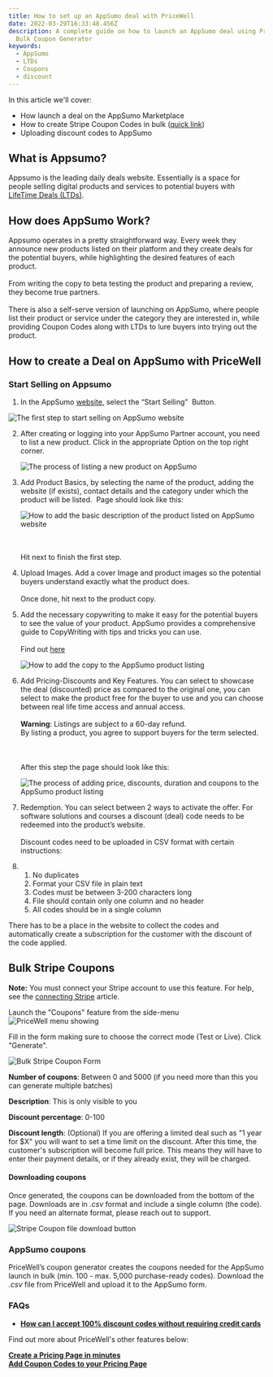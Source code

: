 ```yaml
---
title: How to set up an AppSumo deal with PriceWell
date: 2022-03-29T16:33:48.456Z
description: A complete guide on how to launch an AppSumo deal using PriceWell's
  Bulk Coupon Generator
keywords:
  - AppSumo
  - LTDs
  - Coupons
  - discount
---
```

<!--StartFragment-->

In this article we'll cover:
- How launch a deal on the AppSumo Marketplace
- How to create Stripe Coupon Codes in bulk ([quick link](#bulk-stripe-coupons))
- Uploading discount codes to AppSumo

## What is Appsumo?

Appsumo is the leading daily deals website. Essentially is a space for people selling digital products and services to potential buyers with [LifeTime Deals (LTDs)](https://help.appsumo.com/article/34-what-is-a-lifetime-deal).

## How does AppSumo Work?

Appsumo operates in a pretty straightforward way. Every week they announce new products listed on their platform and they create deals for the potential buyers, while highlighting the desired features of each product.\
\
From writing the copy to beta testing the product and preparing a review, they become true partners.\
\
There is also a self-serve version of launching on AppSumo, where people list their product or service under the category they are interested in, while providing Coupon Codes along with LTDs to lure buyers into trying out the product.

## How to create a Deal on AppSumo with PriceWell

### Start Selling on Appsumo

1. In the AppSumo [website](https://sell.appsumo.com/), select the “Start Selling”  Button. 

![The first step to start selling on AppSumo website](https://lh4.googleusercontent.com/NZ1AFwpHSv-yNh2umJSR2M7psT1c5DOP45b3vhBjaT8qvX0MmjSJ-1E4X-tIpbIsQuCPTo3SXIM5Piziw4F0xw6ssfarBPTaJSOSzXAbnTqGVJGshBmDVXxjPQHPFcEECVBebl73 "AppSumo Landing Page")

2. After creating or logging into your AppSumo Partner account, you need to list a new product. Click in the appropriate Option on the top right corner.

   ![The process of listing a new product on AppSumo ](/img/appsumo-list-new-product.png "How to List a new product on AppSumo")
3. Add Product Basics, by selecting the name of the product, adding the website (if exists), contact details and the category under which the product will be listed.  Page should look like this:

   ![How to add the basic description of the product listed on AppSumo website](/img/appsumo-product-basics.png "AppSumo Product Basics")

   \
   \
   Hit next to finish the first step.
4. Upload Images. Add a cover Image and product images so the potential buyers understand exactly what the product does.\
   \
   Once done, hit next to the product copy.
5. Add the necessary copywriting to make it easy for the potential buyers to see the value of your product. AppSumo provides a comprehensive guide to CopyWriting with tips and tricks you can use.\
   \
   Find out [here](https://docs.google.com/document/d/1fkn9heEy57kaYohwZDtc_8Qozr99TWxznWthOI_XIUU/edit)

   ![How to add the copy to the AppSumo product listing](/img/appsumo-product-copy.png "AppSumo Copy Listing")
6. Add Pricing-Discounts and Key Features. You can select to showcase the deal (discounted) price as compared to the original one, you can select to make the product free for the buyer to use and you can choose between real life time access and annual access.\
   \
   **Warning**: Listings are subject to a 60-day refund. \
   By listing a product, you agree to support buyers for the term selected.\
   \
   \
   \
   After this step the page should look like this:

   ![The process of adding price, discounts, duration and coupons to the AppSumo product listing](/img/appsumo-pricing.png "Finalizing the AppSumo listing")
7. Redemption. You can select between 2 ways to activate the offer. For software solutions and courses a discount (deal) code needs to be redeemed into the product’s website.\
   \
   Discount codes need to be uploaded in CSV format with certain instructions: 
8. 1. No duplicates
   2. Format your CSV file in plain text
   3. Codes must be between 3-200 characters long
   4. File should contain only one column and no header
   5. All codes should be in a single column

There has to be a place in the website to collect the codes and automatically create a subscription for the customer with the discount of the code applied.

## Bulk Stripe Coupons

**Note:** You must connect your Stripe account to use this feature. 
For help, see the [connecting Stripe](/getting-started/connecting-a-stripe-account/) article.

Launch the "Coupons" feature from the side-menu
![PriceWell menu showing ](/img/coupons_menu.png)

Fill in the form making sure to choose the correct mode (Test or Live). Click "Generate".

![Bulk Stripe Coupon Form](/img/coupons_form.png)


**Number of coupons**: Between 0 and 5000 (if you need more than this you can generate multiple batches)

**Description**: This is only visible to you

**Discount percentage**: 0-100

**Discount length**: (Optional) If you are offering a limited deal such as "1 year for $X" you will want to set a time limit on the discount. After this time, the customer's subscription will become full price. This means they will have to enter their payment details, or if they already exist, they will be charged.

#### Downloading coupons

Once generated, the coupons can be downloaded from the bottom of the page. Downloads are in *.csv* format and include a single column (the code). If you need an alternate format, please reach out to support.

![Stripe Coupon file download button](/img/coupons_download.png)

### AppSumo coupons

PriceWell’s coupon generator creates the coupons needed for the AppSumo launch in bulk (min. 100 - max. 5,000 purchase-ready codes). Download the *.csv* file from PriceWell and upload it to the AppSumo form.

### FAQs

- **[How can I accept 100% discount codes without requiring credit cards](/faq/stripe-checkout-100-discount/)**

Find out more about PriceWell's other features below:

<!--StartFragment-->

**[Create a Pricing Page in minutes](https://help.pricewell.io/getting-started/create-a-pricing-page/)**\
**[Add Coupon Codes to your Pricing Page](https://help.pricewell.io/features/pricing_pages/adding-coupons/)**

<!--EndFragment-->
